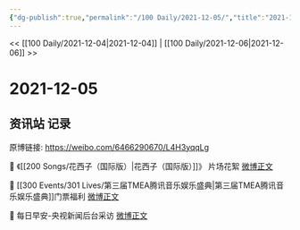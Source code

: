 ```yaml
---
{"dg-publish":true,"permalink":"/100 Daily/2021-12-05/","title":"2021-12-05","created":"2022-12-23T10:57:30.000+08:00","updated":"2023-02-26T00:50:15.000+08:00"}
---
```



<< [[100 Daily/2021-12-04\|2021-12-04]] | [[100 Daily/2021-12-06\|2021-12-06]] >>

# 2021-12-05

## 资讯站 记录

原博链接: https://weibo.com/6466290670/L4H3yqqLg

💫 《[[200 Songs/花西子（国际版）\|花西子（国际版）]]》 片场花絮 [微博正文](https://weibo.com/detail/4711016229503971)

💫 [[300 Events/301 Lives/第三届TMEA腾讯音乐娱乐盛典\|第三届TMEA腾讯音乐娱乐盛典]]门票福利 [微博正文](https://weibo.com/detail/4711096281727488)

💫 每日早安-央视新闻后台采访 [微博正文](https://weibo.com/detail/4710956082660707)
